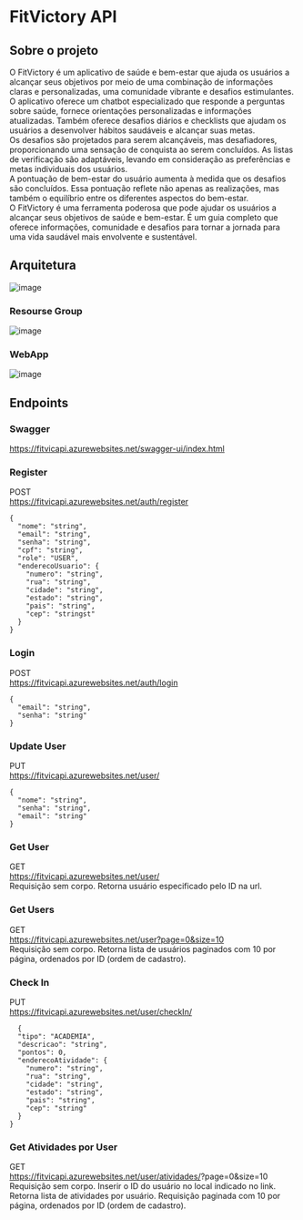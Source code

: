 ﻿# FitVictory API

## Sobre o projeto  

O FitVictory é um aplicativo de saúde e bem-estar que ajuda os usuários a alcançar seus objetivos por meio de uma combinação de informações claras e personalizadas, uma comunidade vibrante e desafios estimulantes.  
O aplicativo oferece um chatbot especializado que responde a perguntas sobre saúde, fornece orientações personalizadas e informações atualizadas. Também oferece desafios diários e checklists que ajudam os usuários a desenvolver hábitos saudáveis e alcançar suas metas.  
Os desafios são projetados para serem alcançáveis, mas desafiadores, proporcionando uma sensação de conquista ao serem concluídos. As listas de verificação são adaptáveis, levando em consideração as preferências e metas individuais dos usuários.  
A pontuação de bem-estar do usuário aumenta à medida que os desafios são concluídos. Essa pontuação reflete não apenas as realizações, mas também o equilíbrio entre os diferentes aspectos do bem-estar.  
O FitVictory é uma ferramenta poderosa que pode ajudar os usuários a alcançar seus objetivos de saúde e bem-estar. É um guia completo que oferece informações, comunidade e desafios para tornar a jornada para uma vida saudável mais envolvente e sustentável.  


## Arquitetura 
![image](https://github.com/trcosta97/GS-DEVOPS2/assets/101136329/9a36208b-67be-4925-a5c0-8e03447dc2cd)

### Resourse Group
![image](https://github.com/trcosta97/GS-DEVOPS2/assets/101136329/9c7f825c-fa03-4824-864b-651f01c5b442)

### WebApp
![image](https://github.com/trcosta97/GS-DEVOPS2/assets/101136329/711320d6-1699-4d23-a7bc-93b5eff85a95)


 ## Endpoints

 ### Swagger
https://fitvicapi.azurewebsites.net/swagger-ui/index.html  

### Register
POST  
https://fitvicapi.azurewebsites.net/auth/register   
```console
{
  "nome": "string",
  "email": "string",
  "senha": "string",
  "cpf": "string",
  "role": "USER",
  "enderecoUsuario": {
    "numero": "string",
    "rua": "string",
    "cidade": "string",
    "estado": "string",
    "pais": "string",
    "cep": "stringst"
  }
}
```

### Login
POST  
https://fitvicapi.azurewebsites.net/auth/login     
```console
{
  "email": "string",
  "senha": "string"
}
```

### Update User
PUT  
https://fitvicapi.azurewebsites.net/user/<IdUsuario>    
```console
{
  "nome": "string",
  "senha": "string",
  "email": "string"
}
```

### Get User
GET  
https://fitvicapi.azurewebsites.net/user/<IdUsuario>  
Requisição sem corpo. Retorna usuário especificado pelo ID na url.  

### Get Users
GET  
https://fitvicapi.azurewebsites.net/user?page=0&size=10    
Requisição sem corpo. Retorna lista de usuários paginados com 10 por página, ordenados por ID (ordem de cadastro).

### Check In
PUT  
https://fitvicapi.azurewebsites.net/user/checkIn/<IdUsuario>    
```console
  {
  "tipo": "ACADEMIA",
  "descricao": "string",
  "pontos": 0,
  "enderecoAtividade": {
    "numero": "string",
    "rua": "string",
    "cidade": "string",
    "estado": "string",
    "pais": "string",
    "cep": "string"
  }
}
```

### Get Atividades por User
GET  
https://fitvicapi.azurewebsites.net/user/atividades/<IdUsuario>?page=0&size=10    
Requisição sem corpo. Inserir o ID do usuário no local indicado no link. Retorna lista de atividades por usuário. Requisição paginada com 10 por página, ordenados por ID (ordem de cadastro).
